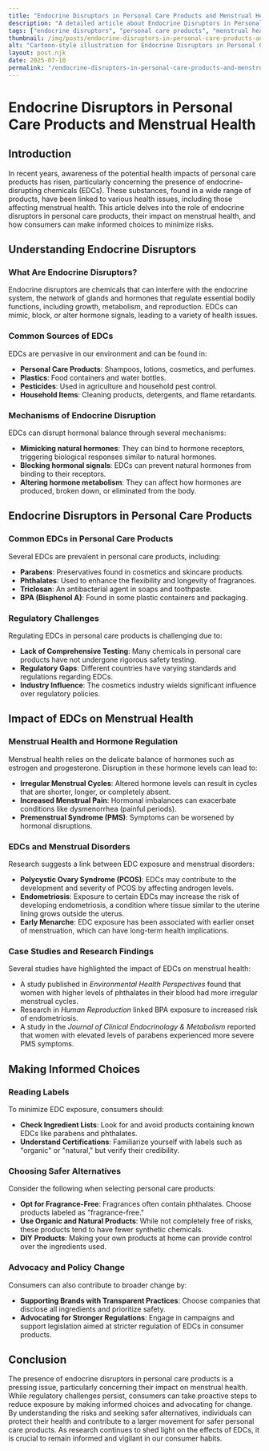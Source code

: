 ```yaml
---
title: "Endocrine Disruptors in Personal Care Products and Menstrual Health"
description: "A detailed article about Endocrine Disruptors in Personal Care Products and Menstrual Health."
tags: ["endocrine disruptors", "personal care products", "menstrual health", "hormone disruptors", "toxic beauty products"]
thumbnail: /img/posts/endocrine-disruptors-in-personal-care-products-and-menstrual-health.webp
alt: "Cartoon-style illustration for Endocrine Disruptors in Personal Care Products and Menstrual Health"
layout: post.njk
date: 2025-07-10
permalink: "/endocrine-disruptors-in-personal-care-products-and-menstrual-health/"
---
```


# Endocrine Disruptors in Personal Care Products and Menstrual Health

## Introduction

In recent years, awareness of the potential health impacts of personal care products has risen, particularly concerning the presence of endocrine-disrupting chemicals (EDCs). These substances, found in a wide range of products, have been linked to various health issues, including those affecting menstrual health. This article delves into the role of endocrine disruptors in personal care products, their impact on menstrual health, and how consumers can make informed choices to minimize risks.

## Understanding Endocrine Disruptors

### What Are Endocrine Disruptors?

Endocrine disruptors are chemicals that can interfere with the endocrine system, the network of glands and hormones that regulate essential bodily functions, including growth, metabolism, and reproduction. EDCs can mimic, block, or alter hormone signals, leading to a variety of health issues.

### Common Sources of EDCs

EDCs are pervasive in our environment and can be found in:
- **Personal Care Products**: Shampoos, lotions, cosmetics, and perfumes.
- **Plastics**: Food containers and water bottles.
- **Pesticides**: Used in agriculture and household pest control.
- **Household Items**: Cleaning products, detergents, and flame retardants.

### Mechanisms of Endocrine Disruption

EDCs can disrupt hormonal balance through several mechanisms:
- **Mimicking natural hormones**: They can bind to hormone receptors, triggering biological responses similar to natural hormones.
- **Blocking hormonal signals**: EDCs can prevent natural hormones from binding to their receptors.
- **Altering hormone metabolism**: They can affect how hormones are produced, broken down, or eliminated from the body.

## Endocrine Disruptors in Personal Care Products

### Common EDCs in Personal Care Products

Several EDCs are prevalent in personal care products, including:
- **Parabens**: Preservatives found in cosmetics and skincare products.
- **Phthalates**: Used to enhance the flexibility and longevity of fragrances.
- **Triclosan**: An antibacterial agent in soaps and toothpaste.
- **BPA (Bisphenol A)**: Found in some plastic containers and packaging.

### Regulatory Challenges

Regulating EDCs in personal care products is challenging due to:
- **Lack of Comprehensive Testing**: Many chemicals in personal care products have not undergone rigorous safety testing.
- **Regulatory Gaps**: Different countries have varying standards and regulations regarding EDCs.
- **Industry Influence**: The cosmetics industry wields significant influence over regulatory policies.

## Impact of EDCs on Menstrual Health

### Menstrual Health and Hormone Regulation

Menstrual health relies on the delicate balance of hormones such as estrogen and progesterone. Disruption in these hormone levels can lead to:
- **Irregular Menstrual Cycles**: Altered hormone levels can result in cycles that are shorter, longer, or completely absent.
- **Increased Menstrual Pain**: Hormonal imbalances can exacerbate conditions like dysmenorrhea (painful periods).
- **Premenstrual Syndrome (PMS)**: Symptoms can be worsened by hormonal disruptions.

### EDCs and Menstrual Disorders

Research suggests a link between EDC exposure and menstrual disorders:
- **Polycystic Ovary Syndrome (PCOS)**: EDCs may contribute to the development and severity of PCOS by affecting androgen levels.
- **Endometriosis**: Exposure to certain EDCs may increase the risk of developing endometriosis, a condition where tissue similar to the uterine lining grows outside the uterus.
- **Early Menarche**: EDC exposure has been associated with earlier onset of menstruation, which can have long-term health implications.

### Case Studies and Research Findings

Several studies have highlighted the impact of EDCs on menstrual health:
- A study published in *Environmental Health Perspectives* found that women with higher levels of phthalates in their blood had more irregular menstrual cycles.
- Research in *Human Reproduction* linked BPA exposure to increased risk of endometriosis.
- A study in the *Journal of Clinical Endocrinology & Metabolism* reported that women with elevated levels of parabens experienced more severe PMS symptoms.

## Making Informed Choices

### Reading Labels

To minimize EDC exposure, consumers should:
- **Check Ingredient Lists**: Look for and avoid products containing known EDCs like parabens and phthalates.
- **Understand Certifications**: Familiarize yourself with labels such as "organic" or "natural," but verify their credibility.

### Choosing Safer Alternatives

Consider the following when selecting personal care products:
- **Opt for Fragrance-Free**: Fragrances often contain phthalates. Choose products labeled as "fragrance-free."
- **Use Organic and Natural Products**: While not completely free of risks, these products tend to have fewer synthetic chemicals.
- **DIY Products**: Making your own products at home can provide control over the ingredients used.

### Advocacy and Policy Change

Consumers can also contribute to broader change by:
- **Supporting Brands with Transparent Practices**: Choose companies that disclose all ingredients and prioritize safety.
- **Advocating for Stronger Regulations**: Engage in campaigns and support legislation aimed at stricter regulation of EDCs in consumer products.

## Conclusion

The presence of endocrine disruptors in personal care products is a pressing issue, particularly concerning their impact on menstrual health. While regulatory challenges persist, consumers can take proactive steps to reduce exposure by making informed choices and advocating for change. By understanding the risks and seeking safer alternatives, individuals can protect their health and contribute to a larger movement for safer personal care products. As research continues to shed light on the effects of EDCs, it is crucial to remain informed and vigilant in our consumer habits.
